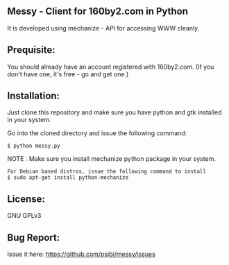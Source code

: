 Messy - Client for 160by2.com in Python
----------------------------------------

It is developed using mechanize - API for accessing WWW cleanly.

Prequisite: 
-----------
You should already have an account registered with 160by2.com. (If you don't have one, it's free - go and get one.)

Installation:
-------------
Just clone this repository and make sure you have python and gtk installed in your system.

Go into the cloned directory and issue the following command:

   	$ python messy.py

NOTE : 	Make sure you install mechanize python package in your system.

	For Debian based distros, issue the following command to install
	$ sudo apt-get install python-mechanize 

License:
--------
GNU GPLv3

Bug Report:
-----------
Issue it here: https://github.com/psibi/messy/issues

